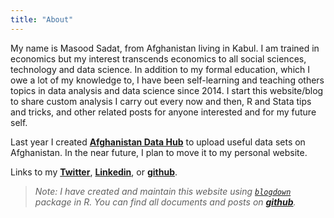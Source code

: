 ```yaml
---
title: "About"
---
```


My name is Masood Sadat, from Afghanistan living in Kabul. I am trained in economics but my interest transcends economics to all social sciences, technology and data science. In addition to my formal education, which I owe a lot of my knowledge to, I have been self-learning and teaching others topics in data analysis and data science since 2014. I start this website/blog to share custom analysis I carry out every now and then, R and Stata tips and tricks, and other related posts for anyone interested and for my future self.

Last year I created [**Afghanistan Data Hub**](http://afghanistandatahub.com) to upload useful data sets on Afghanistan. In the near future, I plan to move it to my personal website.

Links to my [**Twitter**](https://twitter.com/masood87r), [**Linkedin**](https://linkedin.com/masoodsdt), or [**github**](https://github.com/masood87).

> _Note: I have created and maintain this website using [`blogdown`](https://bookdown.org/yihui/blogdown/) package in R. You can find all documents and posts on [**github**](https://github.com/Masood87/cactus)._
